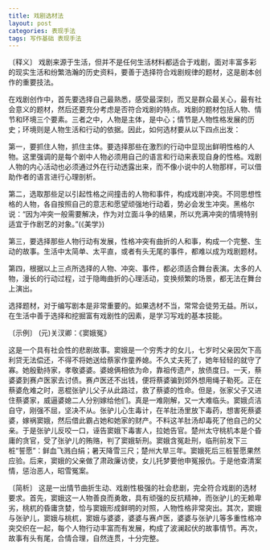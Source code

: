 ```yaml
---
title: 戏剧选材法
layout: post
categories: 表现手法
tags: 写作基础 表现手法
---
```


〔释义〕 戏剧来源于生活，但并不是任何生活材料都适合于戏剧，面对丰富多彩的现实生活和纷繁浩瀚的历史资料，要善于选择符合戏剧规律的题材，这是剧本创作的重要技法。

在戏剧创作中，首先要选择自己最熟悉，感受最深刻，而又是群众最关心，最有社会意义的题材，然后还要充分考虑是否符合戏剧的特点。戏剧的题材包括人物、情节和环境三个要素。三者之中，人物是主体，是中心；情节是人物性格发展的历史；环境则是人物生活和行动的依据。因此，如何选材要从以下四点出发：

第一，要抓住人物，抓住主体。要选择那些在激烈的行动中显现出鲜明性格的人物。这里强调的是每个剧中人物必须用自己的语言和行动来表现自身的性格。戏剧人物的内心活动也必须通过外在行动透露出来，而不像小说中的人物那样，可以借助作者的语言进行心理剖析。

第二，选取那些足以引起性格之间撞击的人物和事件，构成戏剧冲突。不同思想性格的人物，各自按照自己的意志和愿望顽强地行动着，势必会发生冲突。黑格尔说：“因为冲突一般需要解决，作为对立面斗争的结果，所以充满冲突的情境特别适宜于作剧艺的对象。”(《美学》)

第三，要选择那些人物行动有发展，性格冲突有曲折的人和事，构成一个完整、生动的故事。生活中太简单、太平直，或者有头无尾的事件，都难以成为戏剧题材。

第四，根据以上三点所选择的人物、冲突、事件，都必须适合舞台表演。太多的人物，漫长的行动过程，过于隐晦曲折的心理活动，变换频繁的场景，都无法在舞台上演出。

选择题材，对于编写剧本是非常重要的。如果选材不当，常常会徒劳无益。所以，在生活中善于选择和挖掘富有戏剧性的因素，是学习写戏的基本技能。

〔示例〕 (元)关汊卿：《窦娥冤》

这是一个具有社会性的悲剧故事。窦娥是一个穷秀才的女儿，七岁时父亲因欠下高利贷无法偿还，不得不将她送给蔡家作童养媳。不久丈夫死了，她年轻轻的就守了寡。她殷勤持家，孝敬婆婆。婆媳俩相依为命，靠祖传遗产，放债度日。一天，蔡婆婆到赛卢医家去讨债。赛卢医还不出钱，便将蔡婆骗到郊外想用绳子勒死。正在蔡婆危难之时，恶棍张驴儿父子从此路过，救了蔡婆的性命。但是，张家父子又进住蔡婆家，威逼婆媳二人分别嫁给他们。真是一难刚解，又一大难临头。窦娥贞洁自守，刚强不屈，坚决不从。张驴儿心生毒计，在羊肚汤里放下毒药，想害死蔡婆婆，嫁祸窦娥，然后借此霸占她和她家的财产。不料这羊肚汤却毒死了他自己的父亲。于是张驴儿反咬一口，诬告窦娥下毒害人，拉她告官。楚州太守桃机本是个昏庸的贪官，受了张驴儿的贿赂，判了窦娥斩刑。窦娥含冤赴刑，临刑前发下三桩“誓愿”：鲜血飞溅白绢；暑天降雪三尺；楚州大旱三年。窦娥死后三桩誓愿果然应验。后来，窦娥的父亲做了肃政廉访使，女儿托梦要他申冤报仇。于是他查清案情，惩治恶人，昭雪冤案。

〔简析〕 这是一出情节曲折生动、戏剧性极强的社会悲剧，完全符合戏剧的选材要求。首先，窦娥这一人物善良而勇敢，具有顽强的反抗精神，而张驴儿的无赖卑劣，桃杌的昏庸贪婪，恰与窦娥形成鲜明的对照，人物性格非常突出。其次，窦娥与张驴儿，窦娥与桃杌，窦娥与婆婆，婆婆与赛卢医，婆婆与张驴儿等多重性格冲突交织在一起，每个人物行动丰富而有发展，构成了波澜起伏的故事情节。再次，故事有头有尾，合情合理，自然连贯，十分完整。 